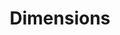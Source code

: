 ---
layout: default
bigquery: https://console.cloud.google.com/bigquery?p=covid-19-dimensions-ai&page=table&d=data&t=publications
contributors: Digital Science, https://www.digital-science.com/
cost: Free for personal, non-commercial use.
description: Dimensions contains more than 100 million publications, ranging from
  articles published in scholarly journals, books and book chapters, to preprints
  and conference proceedings. All publications are contextualized with linked data
  sets, funding, publications, patents, clinical trials, and policy documents. You
  can also view associated categories, funders, institutions, and researcher profiles.
documentation: https://docs.dimensions.ai/bigquery/index.html
last_edit: 04/05/2022, 18:37:24
location: https://www.dimensions.ai/products/free/
maintained_by: Digital Science, https://www.digital-science.com/
schema_fields:
- funding_nzd
- types
- priority_date
- journal
- issue
- doi
- funding_aud
- date_print
- citations_count
- abstract
- concepts
- research_org_country_names
- research_org_countries
- priority_year
- associated_grant_ids
- acronyms
- pages
- date_normal
- resulting_publication_doi
- category_hrcs_hc
- date_online
- publication_ids
- reference_ids
- type
- resulting_publication_ids
- book_title
- original_assignee_countries
- book_series_title
- citations
- id
- funder_org_state_codes
- assignee_orgs
- categories
- associated_publication_id
- year
- filing_status
- expiration_year
- start_date
- assignee_countries
- funder_orgs
- date_imported_gbq
- funding_amount
- cpc
- license
- relationships
- research_org_city_names
- filing_year
- altmetrics
- journal_lists
- kind
- current_assignee_orgs
- expiration_date
- citation_string
- funder_org_cities
- publisher
- current_assignee
- date_inserted
- parent_id
- funder_countries
- mesh_terms
- category_rcdc
- description
- foa_number
- patent_ids
- investigators
- research_orgs
- arxiv_id
- cited_by_ids
- links
- name
- supporting_grant_ids
- original_title
- funding_jpy
- funding_details
- pmid
- embargo_date
- category_bra
- wikipedia_url
- funding_cny
- eisbn
- phase
- researcher_ids
- publication_date
- volume
- research_org_state_names
- original_abstract
- funding_cad
- repository_url
- labels
- status
- original_assignee
- gender
- funding_usd
- acronym
- registry
- active_years
- created_date
- conference
- family_count
- aliases
- research_org_state_codes
- linkout
- language
- authors
- current_assignee_countries
- source_id
- funding_gbp
- original_assignee_orgs
- open_access_categories_v2
- external_ids
- address
- category_icrp_ct
- established
- granted_date
- associated_publication_arxiv_id
- pmcid
- date
- isbn
- repository_id
- end_date
- conditions
- date_modified
- granted_year
- acknowledgements
- funder_org_countries
- funding_chf
- email_address
- publication_year
- funding_currency
- funder_org_acronyms
- family_members_ids
- title
- grant_number
- inventor_names
- legal_events
- clinical_trial_ids
- proceedings_title
- application_number
- jurisdiction
- mesh_headings
- category_icrp_cso
- filing_date
- legal_status
- category_sdg
- start_year
- brief_title
- ipcr
- editors
- associated_publication_pmid
- category_uoa
- end_year
- open_access_categories
- category_for
- subtitles
- funding_eur
- family_id
- category_hrcs_rac
- category_hra
- research_org_cities
- metrics
- funder_org
- interventions
- associated_publication_doi
- organisation_details
- repository_name
shortname: dimensions
tags:
- scholarly literature
- patents
- funding
- clinical trials
- academic profiles
terms_of_use: 'Use of both the Dimensions COVID-19 dataset and full Dimensions dataset
  are subject to the Dimensions Terms of use: https://www.dimensions.ai/policies-terms-legal '
title: Dimensions
uuid: dcff88bd-fe6b-4fdb-8159-809bf9d7bc1c
---